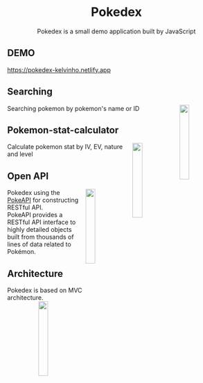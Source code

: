 <h1 align="center">Pokedex</h1>

<p align="center">
Pokedex is a small demo application built by JavaScript<br>
</p>

## DEMO
https://pokedex-kelvinho.netlify.app

## Searching
<img src="https://user-images.githubusercontent.com/15214136/112500569-75d58a00-8dc3-11eb-8914-7d39dc03c28c.PNG"  align="right" width="21%">
Searching pokemon by pokemon's name or ID

## Pokemon-stat-calculator
<img src="https://user-images.githubusercontent.com/15214136/112500577-7706b700-8dc3-11eb-826a-1817a76a2bbd.PNG"  align="right" width="21%">
Calculate pokemon stat by IV, EV, nature and level

## Open API

<img src="https://user-images.githubusercontent.com/24237865/83422649-d1b1d980-a464-11ea-8c91-a24fdf89cd6b.png" align="right" width="21%"/>

Pokedex using the [PokeAPI](https://pokeapi.co/) for constructing RESTful API.<br>
PokeAPI provides a RESTful API interface to highly detailed objects built from thousands of lines of data related to Pokémon.

## Architecture
Pokedex is based on MVC architecture.
<img src="https://upload.wikimedia.org/wikipedia/commons/thumb/a/a0/MVC-Process.svg/1200px-MVC-Process.svg.png" align="right" width="21%">
